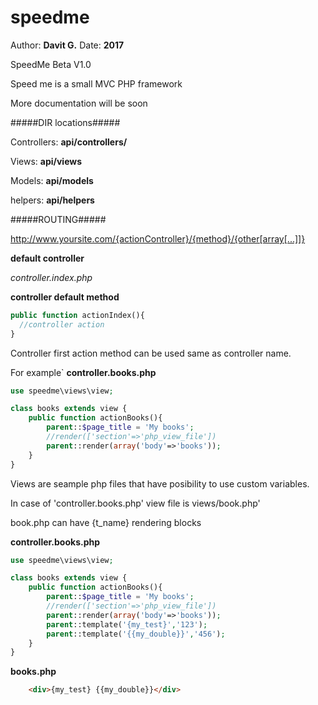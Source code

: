 # speedme

Author: **Davit G.**
Date: **2017**

SpeedMe Beta V1.0

Speed me is a small MVC PHP framework

More documentation will be soon

#####DIR locations#####

Controllers: **api/controllers/**

Views: **api/views**

Models: **api/models**

helpers: **api/helpers**

#####ROUTING#####

http://www.yoursite.com/{actionController}/{method}/{other[array[...]]}

**default controller**

*controller.index.php*

**controller default method**

```php
public function actionIndex(){
  //controller action
}
```
Controller first action method can be used same as controller name.

For example` **controller.books.php**


```php
use speedme\views\view;

class books extends view {
    public function actionBooks(){
        parent::$page_title = 'My books';
        //render(['section'=>'php_view_file'])
        parent::render(array('body'=>'books'));
    }
}
```

Views are seample php files that have posibility to use custom variables.

In case of 'controller.books.php' view file is views/book.php'

book.php can have {t_name} rendering blocks

**controller.books.php**
```php
use speedme\views\view;

class books extends view {
    public function actionBooks(){
        parent::$page_title = 'My books';
        //render(['section'=>'php_view_file'])
        parent::render(array('body'=>'books'));
        parent::template('{my_test}','123');
        parent::template('{{my_double}}','456');
    }
}
```
**books.php**

```html
    <div>{my_test} {{my_double}}</div>
```

